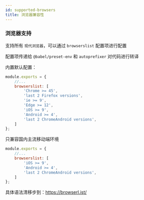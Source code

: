 ```yaml
---
id: supported-browsers
title: 浏览器兼容性
---
```


### 浏览器支持

支持所有 `现代浏览器`，可以通过 `browserslist` 配置项进行配置

配置项传递给 `@babel/preset-env` 和 `autoprefixer` 对代码进行转译

内置默认配置： 
```js
module.exports = {
    //...
    browserslist: [
        'Chrome >= 45',
		'last 2 Firefox versions',
		'ie >= 9',
		'Edge >= 12',
		'iOS >= 9',
		'Android >= 4',
		'last 2 ChromeAndroid versions',
	]
};
```

只兼容国内主流移动端环境

```js
module.exports = {
    //...
    browserslist: [
		'iOS >= 9',
		'Android >= 4',
		'last 2 ChromeAndroid versions',
	]
};
```

具体语法清移步到：https://browserl.ist/



